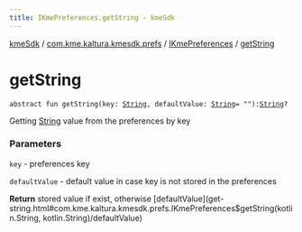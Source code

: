 ```yaml
---
title: IKmePreferences.getString - kmeSdk
---
```


[kmeSdk](../../index.html) / [com.kme.kaltura.kmesdk.prefs](../index.html) / [IKmePreferences](index.html) / [getString](./get-string.html)

# getString

`abstract fun getString(key: `[`String`](https://kotlinlang.org/api/latest/jvm/stdlib/kotlin/-string/index.html)`, defaultValue: `[`String`](https://kotlinlang.org/api/latest/jvm/stdlib/kotlin/-string/index.html)` = ""): `[`String`](https://kotlinlang.org/api/latest/jvm/stdlib/kotlin/-string/index.html)`?`

Getting [String](https://kotlinlang.org/api/latest/jvm/stdlib/kotlin/-string/index.html) value from the preferences by key

### Parameters

`key` - preferences key

`defaultValue` - default value in case key is not stored in the preferences

**Return**
stored value if exist, otherwise [defaultValue](get-string.html#com.kme.kaltura.kmesdk.prefs.IKmePreferences$getString(kotlin.String, kotlin.String)/defaultValue)


